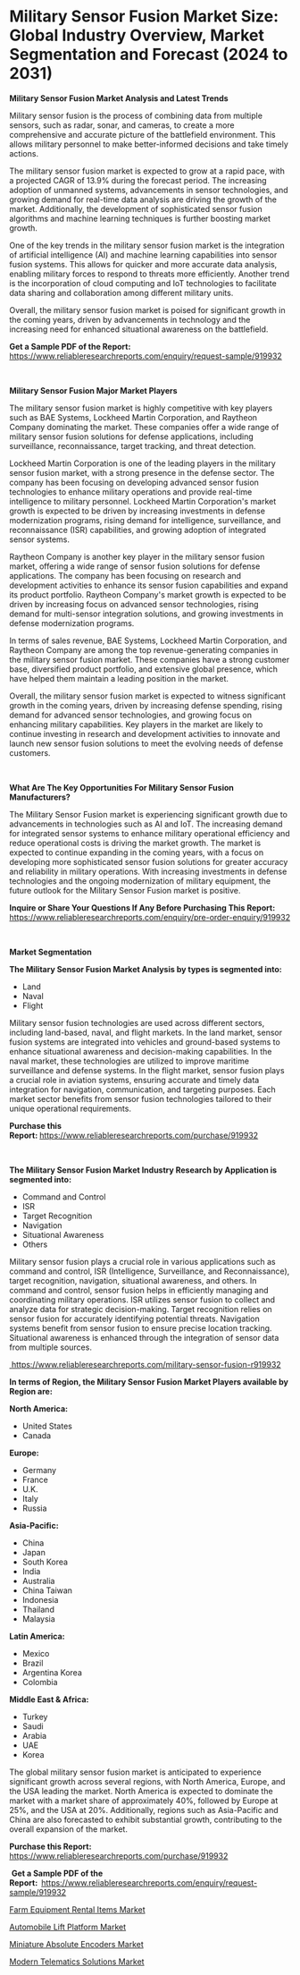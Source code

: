 <p><h1>Military Sensor Fusion Market Size: Global Industry Overview, Market Segmentation and Forecast (2024 to 2031)</h1></p><p><strong>Military Sensor Fusion Market Analysis and Latest Trends</strong></p>
<p><p>Military sensor fusion is the process of combining data from multiple sensors, such as radar, sonar, and cameras, to create a more comprehensive and accurate picture of the battlefield environment. This allows military personnel to make better-informed decisions and take timely actions.</p><p>The military sensor fusion market is expected to grow at a rapid pace, with a projected CAGR of 13.9% during the forecast period. The increasing adoption of unmanned systems, advancements in sensor technologies, and growing demand for real-time data analysis are driving the growth of the market. Additionally, the development of sophisticated sensor fusion algorithms and machine learning techniques is further boosting market growth.</p><p>One of the key trends in the military sensor fusion market is the integration of artificial intelligence (AI) and machine learning capabilities into sensor fusion systems. This allows for quicker and more accurate data analysis, enabling military forces to respond to threats more efficiently. Another trend is the incorporation of cloud computing and IoT technologies to facilitate data sharing and collaboration among different military units.</p><p>Overall, the military sensor fusion market is poised for significant growth in the coming years, driven by advancements in technology and the increasing need for enhanced situational awareness on the battlefield.</p></p>
<p><strong>Get a Sample PDF of the Report:&nbsp;</strong> <a href="https://www.reliableresearchreports.com/enquiry/request-sample/919932">https://www.reliableresearchreports.com/enquiry/request-sample/919932</a></p>
<p>&nbsp;</p>
<p><strong>Military Sensor Fusion Major Market Players</strong></p>
<p><p>The military sensor fusion market is highly competitive with key players such as BAE Systems, Lockheed Martin Corporation, and Raytheon Company dominating the market. These companies offer a wide range of military sensor fusion solutions for defense applications, including surveillance, reconnaissance, target tracking, and threat detection.</p><p>Lockheed Martin Corporation is one of the leading players in the military sensor fusion market, with a strong presence in the defense sector. The company has been focusing on developing advanced sensor fusion technologies to enhance military operations and provide real-time intelligence to military personnel. Lockheed Martin Corporation's market growth is expected to be driven by increasing investments in defense modernization programs, rising demand for intelligence, surveillance, and reconnaissance (ISR) capabilities, and growing adoption of integrated sensor systems.</p><p>Raytheon Company is another key player in the military sensor fusion market, offering a wide range of sensor fusion solutions for defense applications. The company has been focusing on research and development activities to enhance its sensor fusion capabilities and expand its product portfolio. Raytheon Company's market growth is expected to be driven by increasing focus on advanced sensor technologies, rising demand for multi-sensor integration solutions, and growing investments in defense modernization programs.</p><p>In terms of sales revenue, BAE Systems, Lockheed Martin Corporation, and Raytheon Company are among the top revenue-generating companies in the military sensor fusion market. These companies have a strong customer base, diversified product portfolio, and extensive global presence, which have helped them maintain a leading position in the market.</p><p>Overall, the military sensor fusion market is expected to witness significant growth in the coming years, driven by increasing defense spending, rising demand for advanced sensor technologies, and growing focus on enhancing military capabilities. Key players in the market are likely to continue investing in research and development activities to innovate and launch new sensor fusion solutions to meet the evolving needs of defense customers.</p></p>
<p>&nbsp;</p>
<p><strong>What Are The Key Opportunities For Military Sensor Fusion Manufacturers?</strong></p>
<p><p>The Military Sensor Fusion market is experiencing significant growth due to advancements in technologies such as AI and IoT. The increasing demand for integrated sensor systems to enhance military operational efficiency and reduce operational costs is driving the market growth. The market is expected to continue expanding in the coming years, with a focus on developing more sophisticated sensor fusion solutions for greater accuracy and reliability in military operations. With increasing investments in defense technologies and the ongoing modernization of military equipment, the future outlook for the Military Sensor Fusion market is positive.</p></p>
<p><strong>Inquire or Share Your Questions If Any Before Purchasing This Report:</strong> <a href="https://www.reliableresearchreports.com/enquiry/pre-order-enquiry/919932">https://www.reliableresearchreports.com/enquiry/pre-order-enquiry/919932</a></p>
<p>&nbsp;</p>
<p><strong>Market Segmentation</strong></p>
<p><strong>The Military Sensor Fusion Market Analysis by types is segmented into:</strong></p>
<p><ul><li>Land</li><li>Naval</li><li>Flight</li></ul></p>
<p><p>Military sensor fusion technologies are used across different sectors, including land-based, naval, and flight markets. In the land market, sensor fusion systems are integrated into vehicles and ground-based systems to enhance situational awareness and decision-making capabilities. In the naval market, these technologies are utilized to improve maritime surveillance and defense systems. In the flight market, sensor fusion plays a crucial role in aviation systems, ensuring accurate and timely data integration for navigation, communication, and targeting purposes. Each market sector benefits from sensor fusion technologies tailored to their unique operational requirements.</p></p>
<p><strong>Purchase this Report:&nbsp;</strong><a href="https://www.reliableresearchreports.com/purchase/919932">https://www.reliableresearchreports.com/purchase/919932</a></p>
<p>&nbsp;</p>
<p><strong>The Military Sensor Fusion Market Industry Research by Application is segmented into:</strong></p>
<p><ul><li>Command and Control</li><li>ISR</li><li>Target Recognition</li><li>Navigation</li><li>Situational Awareness</li><li>Others</li></ul></p>
<p><p>Military sensor fusion plays a crucial role in various applications such as command and control, ISR (Intelligence, Surveillance, and Reconnaissance), target recognition, navigation, situational awareness, and others. In command and control, sensor fusion helps in efficiently managing and coordinating military operations. ISR utilizes sensor fusion to collect and analyze data for strategic decision-making. Target recognition relies on sensor fusion for accurately identifying potential threats. Navigation systems benefit from sensor fusion to ensure precise location tracking. Situational awareness is enhanced through the integration of sensor data from multiple sources.</p></p>
<p><a href="https://www.reliableresearchreports.com/military-sensor-fusion-r919932">&nbsp;https://www.reliableresearchreports.com/military-sensor-fusion-r919932</a></p>
<p><strong>In terms of Region, the Military Sensor Fusion Market Players available by Region are:</strong></p>
<p>
    <p> <strong> North America: </strong>
        <ul>
            <li>United States</li>
            <li>Canada</li>
        </ul>
        </p> 
    <p> <strong> Europe: </strong>
        <ul>
            <li>Germany</li>
            <li>France</li>
            <li>U.K.</li>
            <li>Italy</li>
            <li>Russia</li>
        </ul>
        </p> 
    <p> <strong> Asia-Pacific: </strong>
        <ul>
            <li>China</li>
            <li>Japan</li>
            <li>South Korea</li>
            <li>India</li>
            <li>Australia</li>
            <li>China Taiwan</li>
            <li>Indonesia</li>
            <li>Thailand</li>
            <li>Malaysia</li>
        </ul>
        </p> 
    <p> <strong> Latin America: </strong>
        <ul>
            <li>Mexico</li>
            <li>Brazil</li>
            <li>Argentina Korea</li>
            <li>Colombia</li>
        </ul>
        </p> 
    <p> <strong> Middle East & Africa: </strong>
        <ul>
            <li>Turkey</li>
            <li>Saudi</li>
            <li>Arabia</li>
            <li>UAE</li>
            <li>Korea</li>
        </ul>
    </p>
    </p>
<p><p>The global military sensor fusion market is anticipated to experience significant growth across several regions, with North America, Europe, and the USA leading the market. North America is expected to dominate the market with a market share of approximately 40%, followed by Europe at 25%, and the USA at 20%. Additionally, regions such as Asia-Pacific and China are also forecasted to exhibit substantial growth, contributing to the overall expansion of the market.</p></p>
<p><strong>Purchase this Report: </strong><a href="https://www.reliableresearchreports.com/purchase/919932">https://www.reliableresearchreports.com/purchase/919932</a></p>
<p>&nbsp;<strong>Get a Sample PDF of the Report:&nbsp;&nbsp;</strong><a href="https://www.reliableresearchreports.com/enquiry/request-sample/919932">https://www.reliableresearchreports.com/enquiry/request-sample/919932</a></p>
<p><strong></strong></p>
<p><p><a href="https://github.com/gracielawharr/Market-Research-Report-List-1/blob/main/farm-equipment-rental-items-market.md">Farm Equipment Rental Items Market</a></p><p><a href="https://www.linkedin.com/pulse/automobile-lift-platform-market-research-report-reveals-latest-uybif?trackingId=kNz8ZxE1ACe0nw%2F1Oz4ILQ%3D%3D">Automobile Lift Platform Market</a></p><p><a href="https://www.linkedin.com/pulse/miniature-absolute-encoders-market-size-cagr-trends-2024-2030-vvvqe?trackingId=9SvNnt4oQS6unx%2FbxiDfsQ%3D%3D">Miniature Absolute Encoders Market</a></p><p><a href="https://github.com/JennyferFeil2023/Market-Research-Report-List-1/blob/main/modern-telematics-solutions-market.md">Modern Telematics Solutions Market</a></p></p>